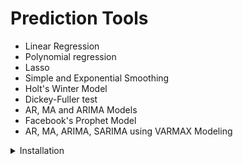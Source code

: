 # Prediction Tools #
- Linear Regression
- Polynomial regression
- Lasso
- Simple and Exponential Smoothing 
- Holt's Winter Model
- Dickey-Fuller test
- AR, MA and ARIMA Models
- Facebook's Prophet Model
- AR, MA, ARIMA, SARIMA  using VARMAX Modeling
<!-- - Auto AR, MA, ARIMA and SARIMA Models -->

<!-- - DeepLearning:
    1. LSTM
    2. CNN
    3. LSTM + CNN
    4. CONV2LSTM -->

<details>
<summary> Installation</summary>

- pip install --upgrade pip
- pip install --upgrade setuptools

- pip install datetime
- pip install numpy
- pip install pandas
- pip install matplotlib
- pip install -U kaleido
- pip install -U scikit-learn
- pip install tslearn
- pip install pmdarima
- pip install tensorflow


### FBProphet
- python -m pip install pystan==2.17.1.0
- python -m pip install fbprophet==0.6   
- python -m pip install --upgrade fbprophet
- pip install --upgrade plotly

<!--
## Extra ##
- pip install jupyterlab
- pip install notebook
- pip install voila
- pip install ipython

## Confirm ##
- pip show tensorflow
- pip list | grep tensorflow
- pip list | findstr tensorflow
-->
</details>